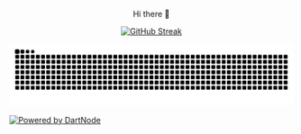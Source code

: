 <p align="center">
Hi there 👋
</p>
<p align="center">
  <a href="https://git.io/streak-stats"><img src="https://streak-stats.demolab.com?user=recitativonika&theme=github-dark&hide_border=true" alt="GitHub Streak" /></a>
</p>
<picture align="center">
  <source media="(prefers-color-scheme: dark)" srcset="https://raw.githubusercontent.com/recitativonika/recitativonika/output/github-contribution-grid-snake-dark.svg">
  <source media="(prefers-color-scheme: light)" srcset="https://raw.githubusercontent.com/recitativonika/recitativonika/output/github-contribution-grid-snake.svg">
  <img alt="github contribution grid snake animation" src="https://raw.githubusercontent.com/recitativonika/recitativonika/output/github-contribution-grid-snake.svg">
</picture>


[![Powered by DartNode](https://dartnode.com/branding/DN-Open-Source-sm.png)](https://dartnode.com "Powered by DartNode - Free VPS for Open Source")

